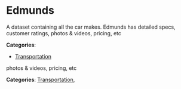 # Edmunds

A dataset containing all the car makes. Edmunds has detailed specs, customer ratings, photos & videos, pricing, etc

**Categories**:

- [Transportation](https://github/apis-list/apis-list#transportation)



 photos & videos, pricing, etc

**Categories**:  [Transportation](https://github/apis-list/apis-list#transportation),


